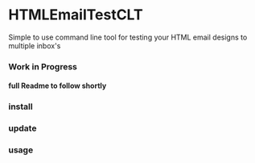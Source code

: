 # HTMLEmailTestCLT


Simple to use command line tool for testing your HTML email designs to multiple inbox's

### Work in Progress

#### full Readme to follow shortly

### install

### update

### usage
